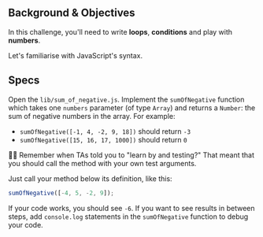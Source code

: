 ## Background & Objectives

In this challenge, you'll need to write **loops**, **conditions** and play with **numbers**.

Let's familiarise with JavaScript's syntax.

## Specs

Open the `lib/sum_of_negative.js`. Implement the `sumOfNegative` function which takes one `numbers` parameter (of type `Array`) and returns a `Number`: the sum of negative numbers in the array. For example:

- `sumOfNegative([-1, 4, -2, 9, 18])` should return `-3`
- `sumOfNegative([15, 16, 17, 1000])` should return `0`

👨‍🏫 Remember when TAs told you to "learn by and testing?" That meant that you should call the method with your own test arguments.

Just call your method below its definition, like this:

```js
sumOfNegative([-4, 5, -2, 9]);
```

If your code works, you should see `-6`. If you want to see results in between steps, add `console.log` statements in the `sumOfNegative` function to debug your code.
